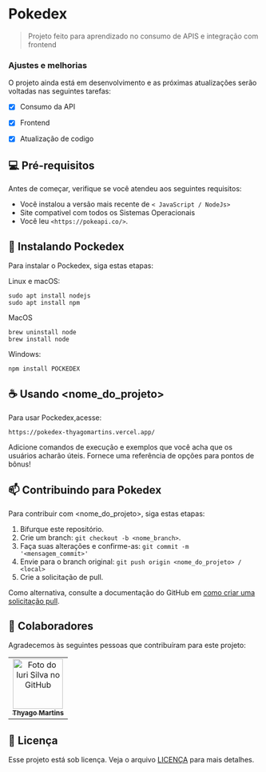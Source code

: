 # Pokedex


  > Projeto feito para aprendizado no consumo de APIS  e integração com frontend

### Ajustes e melhorias

O projeto ainda está em desenvolvimento e as próximas atualizações serão voltadas nas seguintes tarefas:

- [x] Consumo da API
- [x] Frontend 
- [x] Atualização de codigo


## 💻 Pré-requisitos

Antes de começar, verifique se você atendeu aos seguintes requisitos:

- Você instalou a versão mais recente de `< JavaScript / NodeJs>`
- Site compativel com todos os Sistemas Operacionais
- Você leu `<https://pokeapi.co/>`.

## 🚀 Instalando 	Pockedex

Para instalar o Pockedex, siga estas etapas:

Linux e macOS:

```
sudo apt install nodejs
sudo apt install npm
```
MacOS
```
brew uninstall node
brew install node
```

Windows:

```
npm install POCKEDEX
```

## ☕ Usando <nome_do_projeto>

Para usar Pockedex,acesse:

```
https://pokedex-thyagomartins.vercel.app/
```

Adicione comandos de execução e exemplos que você acha que os usuários acharão úteis. Fornece uma referência de opções para pontos de bônus!

## 📫 Contribuindo para Pokedex

Para contribuir com <nome_do_projeto>, siga estas etapas:

1. Bifurque este repositório.
2. Crie um branch: `git checkout -b <nome_branch>`.
3. Faça suas alterações e confirme-as: `git commit -m '<mensagem_commit>'`
4. Envie para o branch original: `git push origin <nome_do_projeto> / <local>`
5. Crie a solicitação de pull.

Como alternativa, consulte a documentação do GitHub em [como criar uma solicitação pull](https://help.github.com/en/github/collaborating-with-issues-and-pull-requests/creating-a-pull-request).

## 🤝 Colaboradores

Agradecemos às seguintes pessoas que contribuíram para este projeto:

<table>
  <tr>
    <td align="center">
      <a href="#" title="defina o titulo do link">
        <img src="https://media.licdn.com/dms/image/D4D03AQFQ2sxnPrttHg/profile-displayphoto-shrink_200_200/0/1692564526410?e=1706140800&v=beta&t=gdmC3hLAhFMsVblJhjuIibVLmgojCGqp7WrFlelopwY" width="100px;" alt="Foto do Iuri Silva no GitHub"/><br>
        <sub>
          <b>Thyago Martins</b>
        </sub>
      </a>
    </td>
    
  </tr>
</table>

## 📝 Licença

Esse projeto está sob licença. Veja o arquivo [LICENÇA](LICENSE.md) para mais detalhes.
